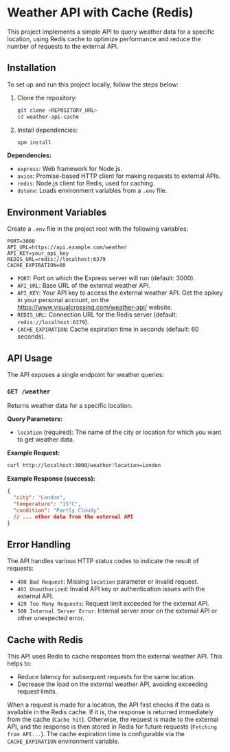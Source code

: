 # Weather API with Cache (Redis)

This project implements a simple API to query weather data for a specific location, using Redis cache to optimize performance and reduce the number of requests to the external API.

## Installation

To set up and run this project locally, follow the steps below:

1. Clone the repository:
   ```bash
   git clone <REPOSITORY_URL>
   cd weather-api-cache
   ```

2. Install dependencies:
   ```bash
   npm install
   ```

**Dependencies:**
- `express`: Web framework for Node.js.
- `axios`: Promise-based HTTP client for making requests to external APIs.
- `redis`: Node.js client for Redis, used for caching.
- `dotenv`: Loads environment variables from a `.env` file.

## Environment Variables

Create a `.env` file in the project root with the following variables:

```
PORT=3000
API_URL=https://api.example.com/weather
API_KEY=your_api_key
REDIS_URL=redis://localhost:6379
CACHE_EXPIRATION=60
```

- `PORT`: Port on which the Express server will run (default: 3000).
- `API_URL`: Base URL of the external weather API.
- `API_KEY`: Your API key to access the external weather API. Get the apikey in your personal account, on the https://www.visualcrossing.com/weather-api/ website.
- `REDIS_URL`: Connection URL for the Redis server (default: `redis://localhost:6379`).
- `CACHE_EXPIRATION`: Cache expiration time in seconds (default: 60 seconds).

## API Usage

The API exposes a single endpoint for weather queries:

### `GET /weather`

Returns weather data for a specific location.

**Query Parameters:**
- `location` (required): The name of the city or location for which you want to get weather data.

**Example Request:**

```bash
curl http://localhost:3000/weather?location=London
```

**Example Response (success):**

```json
{
  "city": "London",
  "temperature": "15°C",
  "condition": "Partly Cloudy"
  // ... other data from the external API
}
```

## Error Handling

The API handles various HTTP status codes to indicate the result of requests:

- `400 Bad Request`: Missing `location` parameter or invalid request.
- `401 Unauthorized`: Invalid API key or authentication issues with the external API.
- `429 Too Many Requests`: Request limit exceeded for the external API.
- `500 Internal Server Error`: Internal server error on the external API or other unexpected error.

## Cache with Redis

This API uses Redis to cache responses from the external weather API. This helps to:

- Reduce latency for subsequent requests for the same location.
- Decrease the load on the external weather API, avoiding exceeding request limits.

When a request is made for a location, the API first checks if the data is available in the Redis cache. If it is, the response is returned immediately from the cache (`Cache hit`). Otherwise, the request is made to the external API, and the response is then stored in Redis for future requests (`Fetching from API...`). The cache expiration time is configurable via the `CACHE_EXPIRATION` environment variable.


